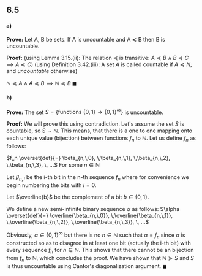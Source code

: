 
## 6.5
#### a)
**Prove:**
Let A, B be sets. If A is uncountable and A $\preceq$ B then B is uncountable.

**Proof:**
(using Lemma 3.15.(ii): The relation $\preceq$ is transitive: $A \preceq B \land B \preceq C \implies A \preceq C$)
(using Definition 3.42.(iii): A set $A$ is called countable if $A\preceq N$, and *uncountable* otherwise)

$\mathbb{N} \preceq A \land A \preceq B \implies \mathbb{N} \preceq B$
$\blacksquare$

#### b)
**Prove:**
The set $S = \{\text{functions }\{0,\,1\} \rightarrow \{0,\,1\}^\infty\}$ is uncountable.

**Proof:**
We will prove this using contradiction. Let's assume the set $S$ is countable, so $S \sim\mathbb{N}$. This means, that there is a one to one mapping onto each unique value (bijection) between functions $f_n$ to $\mathbb{N}$. Let us define $f_n$ as follows:

$f_n \overset{def}{=} \beta_{n,\,0}, \,\beta_{n,\,1}, \,\beta_{n,\,2}, \,\beta_{n,\,3}, \, ...$
For some $n \in \mathbb{N}$

Let $\beta_{n,\,i}$ be the i-th bit in the n-th sequence $f_n$ where for convenience we begin numbering the bits with $i = 0$.

Let $\overline{b}$ be the complement of a bit $b \in \{0,\,1\}$.

We define a new semi-infinite binary sequence $\alpha$ as follows:
$\alpha \overset{def}{=} \overline{\beta_{n,\,0}}, \,\overline{\beta_{n,\,1}}, \,\overline{\beta_{n,\,2}}, \,\overline{\beta_{n,\,3}}, \, ...$

Obviously, $\alpha \in \{0,\,1\}^\infty$ but there is no $n \in\mathbb{N}$ such that $\alpha = f_n$ since $\alpha$ is constructed so as to disagree in at least one bit (actually the i-th bit) with every sequence $f_n$ for $n \in\mathbb{N}$. This shows that there cannot be an bijection from $f_n$ to $\mathbb{N}$, which concludes the proof. We have shown that $\mathbb{N} \succeq S$ and $S$ is thus uncountable using Cantor's diagonalization argument.
$\blacksquare$
